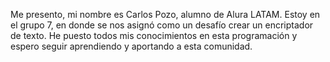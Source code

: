 Me presento, mi nombre es Carlos Pozo, alumno de Alura LATAM. Estoy en el grupo 7, en donde se nos asignó como un desafío crear un encriptador de texto. He puesto todos mis conocimientos en esta programación y espero seguir aprendiendo y aportando a esta comunidad.
